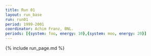 ```yaml
---
title: Run 01
layout: run_base
run: run01
period: 1999-2001
coordinator: Achim Franz, BNL.
periods: [{system: foo, energy: 10},{system: moo, energy: 20}]
---
```

{% include run_page.md %}
